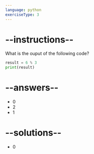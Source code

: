 ```yaml
---
language: python
exerciseType: 3
---
```


# --instructions--

What is the ouput of the following code?
```python
result = 6 % 3
print(result)
```

# --answers--

- 0
- 2
- 1

# --solutions--

- 0

